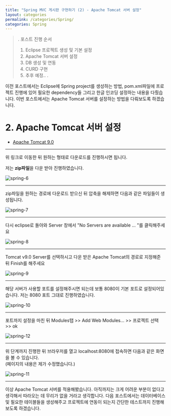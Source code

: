 ```yaml
---
title: "Spring MVC 게시판 구현하기 (2) - Apache Tomcat 서버 설정"
layout: categories
permalink: /categories/Spring/
categories: Spring
---
```

>.
>포스트 진행 순서
>1. Eclipse 프로젝트 생성 및 기본 설정
>2. Apache Tomcat 서버 설정
>3. DB 생성 및 연동
>4. CURD 구현
>5. 추후 예정..
>.


이전 포스트에서는 Eclipse에 Spring project를 생성하는 방법, pom.xml파일에 프로젝트 진행에 있어 필요한 dependency들 그리고 한글 인코딩 설정하는 내용을 다뤘습니다. 이번 포스트에서는 Apache Tomcat 서버를 설정하는 방법을 다뤄보도록 하겠습니다.

# 2. Apache Tomcat 서버 설정

- [Apache Tomcat 9.0](https://tomcat.apache.org/download-90.cgi "apache tomcat 9.0 download") 

---
위 링크로 이동한 뒤 원하는 형태로 다운로드를 진행하시면 됩니다.

저는 **zip파일**을 다운 받아 진행하였습니다. 

![spring-6](https://user-images.githubusercontent.com/42923027/104121713-c2dcbf00-5383-11eb-8fec-ecb9c81e0a40.png)

---

zip파일을 원하는 경로에 다운로드 받으신 뒤 압축을 해제하면 다음과 같은 파일들이 생성됩니다. 

![spring-7](https://user-images.githubusercontent.com/42923027/104121759-0fc09580-5384-11eb-85b2-e448dd25a3cb.png)


---

다시 eclipse로 돌아와 Server 창에서 "No Servers are available ... "를 클릭해주세요

![spring-8](https://user-images.githubusercontent.com/42923027/104121773-3a125300-5384-11eb-9282-2d97344f6674.png)


---
Tomcat v9.0 Server를 선택하시고 다운 받은 Apache Tomcat의 경로로 지정해준 뒤 Finish를 해주세요

![spring-9](https://user-images.githubusercontent.com/42923027/104121810-8cec0a80-5384-11eb-8788-130ab7a45b5c.png)

---

해당 서버가 사용할 포트를 설정해주시면 되는데 보통 8080이 기본 포트로 설정되어있습니다.
저는 8080 포트 그대로 진행하였습니다.

![spring-10](https://user-images.githubusercontent.com/42923027/104121843-c6247a80-5384-11eb-82be-d6336de5097a.png)


---

포트까지 설정을 마친 뒤 Modules탭 >> Add Web Modules... >> 프로젝트 선택 >> ok<br/>

![spring-12](https://user-images.githubusercontent.com/42923027/104122041-046e6980-5386-11eb-9bfa-67c6021546e0.png)


---

위 단계까지 진행한 뒤 브라우저를 열고 localhost:8080에 접속하면 다음과 같은 화면을 볼 수 있습니다.<br/>
(페이지의 내용은 제가 수정했습니다.)

![spring-11](https://user-images.githubusercontent.com/42923027/104121969-8f029900-5385-11eb-95dd-ac3796af1091.png)


---


이상 Apache Tomcat 서버를 적용해봤습니다. 아직까지는 크게 어려운 부분이 없다고 생각해서 따라오는 데 무리가 없을 거라고 생각합니다.  다음 포스트에서는 데이터베이스 및 필요한 테이블들을 생성해주고 프로젝트에 연동이 되는지 간단한 테스트까지 진행해보도록 하겠습니다.

